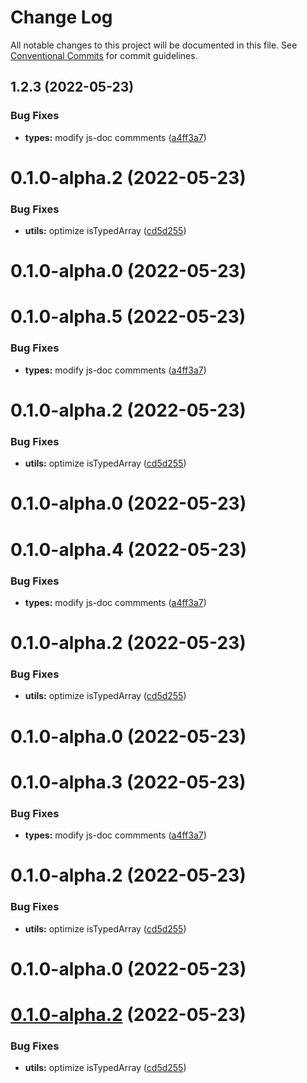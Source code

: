 # Change Log

All notable changes to this project will be documented in this file.
See [Conventional Commits](https://conventionalcommits.org) for commit guidelines.

## 1.2.3 (2022-05-23)


### Bug Fixes

* **types:** modify js-doc commments ([a4ff3a7](https://github.com/sidwebworks/lerna-monorepo-example/commit/a4ff3a745546534073501281518a79e2f8a22951))



# 0.1.0-alpha.2 (2022-05-23)


### Bug Fixes

* **utils:** optimize isTypedArray ([cd5d255](https://github.com/sidwebworks/lerna-monorepo-example/commit/cd5d25569efa99f15651466dd751d9c830b9e668))



# 0.1.0-alpha.0 (2022-05-23)





# 0.1.0-alpha.5 (2022-05-23)


### Bug Fixes

* **types:** modify js-doc commments ([a4ff3a7](https://github.com/sidwebworks/lerna-monorepo-example/commit/a4ff3a745546534073501281518a79e2f8a22951))



# 0.1.0-alpha.2 (2022-05-23)


### Bug Fixes

* **utils:** optimize isTypedArray ([cd5d255](https://github.com/sidwebworks/lerna-monorepo-example/commit/cd5d25569efa99f15651466dd751d9c830b9e668))



# 0.1.0-alpha.0 (2022-05-23)





# 0.1.0-alpha.4 (2022-05-23)


### Bug Fixes

* **types:** modify js-doc commments ([a4ff3a7](https://github.com/sidwebworks/lerna-monorepo-example/commit/a4ff3a745546534073501281518a79e2f8a22951))



# 0.1.0-alpha.2 (2022-05-23)


### Bug Fixes

* **utils:** optimize isTypedArray ([cd5d255](https://github.com/sidwebworks/lerna-monorepo-example/commit/cd5d25569efa99f15651466dd751d9c830b9e668))



# 0.1.0-alpha.0 (2022-05-23)





# 0.1.0-alpha.3 (2022-05-23)


### Bug Fixes

* **types:** modify js-doc commments ([a4ff3a7](https://github.com/sidwebworks/lerna-monorepo-example/commit/a4ff3a745546534073501281518a79e2f8a22951))



# 0.1.0-alpha.2 (2022-05-23)


### Bug Fixes

* **utils:** optimize isTypedArray ([cd5d255](https://github.com/sidwebworks/lerna-monorepo-example/commit/cd5d25569efa99f15651466dd751d9c830b9e668))



# 0.1.0-alpha.0 (2022-05-23)





# [0.1.0-alpha.2](https://github.com/sidwebworks/lerna-monorepo-example/compare/v0.1.0-alpha.1...v0.1.0-alpha.2) (2022-05-23)


### Bug Fixes

* **utils:** optimize isTypedArray ([cd5d255](https://github.com/sidwebworks/lerna-monorepo-example/commit/cd5d25569efa99f15651466dd751d9c830b9e668))

